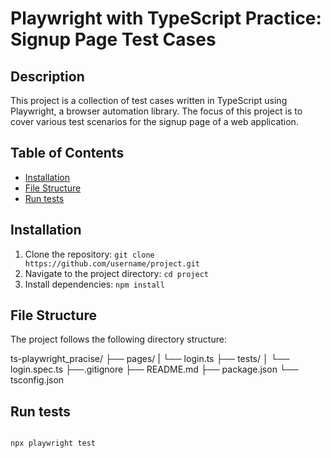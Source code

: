 # Playwright with TypeScript Practice: Signup Page Test Cases

## Description

This project is a collection of test cases written in TypeScript using Playwright, a browser automation library. The focus of this project is to cover various test scenarios for the signup page of a web application.

## Table of Contents

- [Installation](#installation)
- [File Structure](#file-structure)
- [Run tests](#run-tests)

## Installation

1. Clone the repository: `git clone https://github.com/username/project.git`
2. Navigate to the project directory: `cd project`
3. Install dependencies: `npm install`

## File Structure

The project follows the following directory structure:

ts-playwright_pracise/
├── pages/
| └── login.ts
├── tests/
│ └── login.spec.ts
├──.gitignore
├── README.md
├── package.json
└── tsconfig.json

## Run tests

```

npx playwright test

```
